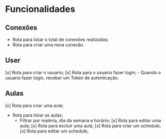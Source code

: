 # Funcionalidades

## Conexões

  - Rota para listar o total de conexões realizadas;
  - Rota para criar uma nova conexão.

## User
  [x] Rota para criar o usuario;
  [x] Rota para o usuario fazer login;
    - Quando o usuario fazer login, receber um Token de autenticação.

## Aulas

  [x] Rota para criar uma aula;
  - Rota para listar as aulas;
    - Filtrar por matéria, dia da semana e horário;
  [x] Rota para editar uma aula;
  [x] Rota para excluir uma aula;
  [x] Rota para criar um schedule;
  [x] Rota para editar um schedule;


